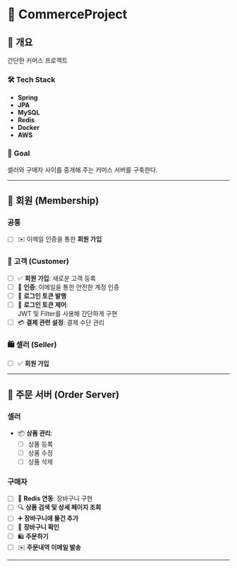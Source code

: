 # 🌟 **CommerceProject**

## 📌 **개요**  
간단한 커머스 프로젝트  

### 🛠️ **Tech Stack**  
- **Spring**  
- **JPA**  
- **MySQL**  
- **Redis**  
- **Docker**  
- **AWS**  

### 🎯 **Goal**  
셀러와 구매자 사이를 중개해 주는 커머스 서버를 구축한다.

---

## 👥 **회원 (Membership)**  

### **공통**  
- [ ] ✉️ 이메일 인증을 통한 **회원 가입**  

### 👤 **고객 (Customer)**  
- [ ] ✅ **회원 가입**: 새로운 고객 등록  
- [ ] 🔐 **인증**: 이메일을 통한 안전한 계정 인증  
- [ ] 🔑 **로그인 토큰 발행**  
- [ ] 🔄 **로그인 토큰 제어**:  
   JWT 및 Filter를 사용해 간단하게 구현  
- [ ] 💳 **결제 관련 설정**: 결제 수단 관리  

### 🛍️ **셀러 (Seller)**  
- [ ] ✅ **회원 가입**  

---

## 🛒 **주문 서버 (Order Server)**  

### **셀러**  
- 📦 **상품 관리**:  
  - [ ] 상품 등록  
  - [ ] 상품 수정  
  - [ ] 상품 삭제  

### **구매자**  
- [ ] 💾 **Redis 연동**: 장바구니 구현  
- [ ] 🔍 **상품 검색 및 상세 페이지 조회**  
- [ ] ➕ **장바구니에 물건 추가**  
- [ ] 🛒 **장바구니 확인**  
- [ ] 🛍️ **주문하기**  
- [ ] ✉️ **주문내역 이메일 발송**  

---  
